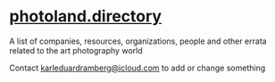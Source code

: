 # [photoland.directory](https://photoland.directory)

A list of companies, resources, organizations, people and other errata related to the art photography world

Contact karleduardramberg@icloud.com to add or change something
